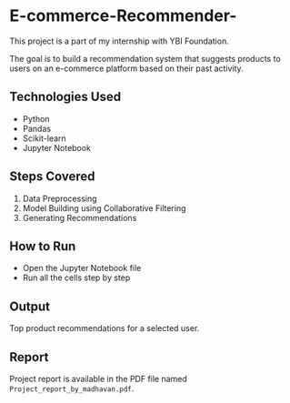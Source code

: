 # E-commerce-Recommender-
This project is a part of my internship with YBI Foundation.

The goal is to build a recommendation system that suggests products to users on an e-commerce platform based on their past activity.

## Technologies Used
- Python
- Pandas
- Scikit-learn
- Jupyter Notebook

## Steps Covered
1. Data Preprocessing
2. Model Building using Collaborative Filtering
3. Generating Recommendations

## How to Run
- Open the Jupyter Notebook file
- Run all the cells step by step

## Output
Top product recommendations for a selected user.

## Report
Project report is available in the PDF file named `Project_report_by_madhavan.pdf`.
